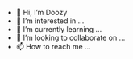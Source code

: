 - 👋 Hi, I’m Doozy
- 👀 I’m interested in ...
- 🌱 I’m currently learning ...
- 💞️ I’m looking to collaborate on ...
- 📫 How to reach me ...

<!---
DoozyDoz/DoozyDoz is a ✨ special ✨ repository because its `README.md` (this file) appears on your GitHub profile.
You can click the Preview link to take a look at your changes.
--->
